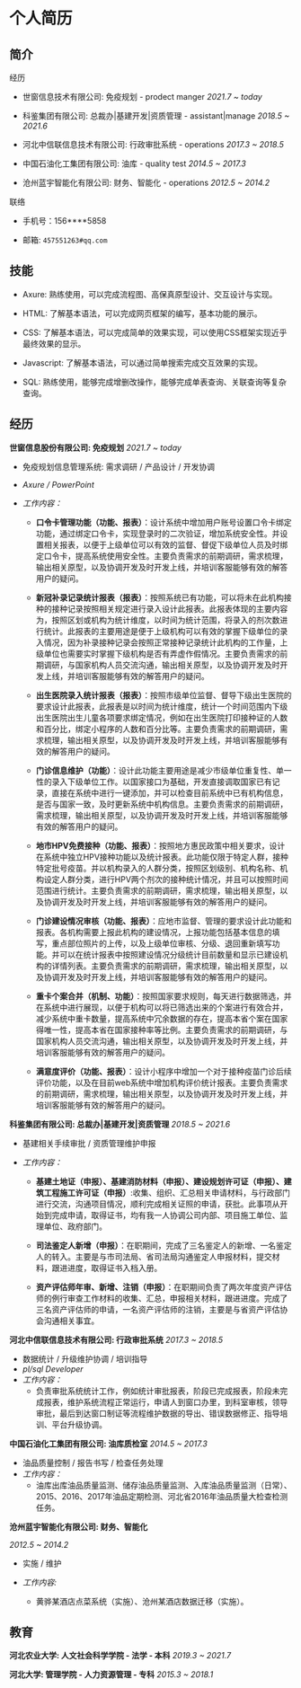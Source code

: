 # 个人简历

## 简介

经历

- 世窗信息技术有限公司: 免疫规划 - prodect manger *2021.7 ~ today*

- 科鉴集团有限公司: 总裁办|基建开发|资质管理 - assistant|manage *2018.5 ~ 2021.6*

- 河北中信联信息技术有限公司: 行政审批系统 - operations *2017.3 ~ 2018.5*

- 中国石油化工集团有限公司: 油库 - quality test *2014.5 ~ 2017.3*

- 沧州蓝宇智能化有限公司: 财务、智能化 - operations *2012.5 ~ 2014.2*

联络

- 手机号：156****5858

- 邮箱: `457551263#qq.com`

## 技能

- Axure: 熟练使用，可以完成流程图、高保真原型设计、交互设计与实现。

- HTML: 了解基本语法，可以完成网页框架的编写，基本功能的展示。

- CSS: 了解基本语法，可以完成简单的效果实现，可以使用CSS框架实现近乎最终效果的显示。

- Javascript: 了解基本语法，可以通过简单搜索完成交互效果的实现。

- SQL: 熟练使用，能够完成增删改操作，能够完成单表查询、关联查询等复杂查询。

## 经历

**世窗信息股份有限公司: 免疫规划** *2021.7 ~ today*

- 免疫规划信息管理系统: 需求调研 / 产品设计 / 开发协调

- *Axure / PowerPoint*

- *工作内容：*
  
  - **口令卡管理功能（功能、报表）**：设计系统中增加用户账号设置口令卡绑定功能，通过绑定口令卡，实现登录时的二次验证，增加系统安全性。并设置相关报表，以便于上级单位可以有效的监督、督促下级单位人员及时绑定口令卡，提高系统使用安全性。主要负责需求的前期调研，需求梳理，输出相关原型，以及协调开发及时开发上线，并培训客服能够有效的解答用户的疑问。
  
  - **新冠补录记录统计报表（报表）**：按照系统已有功能，可以将未在此机构接种的接种记录按照相关规定进行录入设计此报表。此报表体现的主要内容为，按照区划或机构为统计维度，以时间为统计范围，将录入的剂次数进行统计。此报表的主要用途是便于上级机构可以有效的掌握下级单位的录入情况，因为补录接种记录会按照正常接种记录统计此机构的工作量，上级单位也需要实时掌握下级机构是否有弄虚作假情况。主要负责需求的前期调研，与国家机构人员交流沟通，输出相关原型，以及协调开发及时开发上线，并培训客服能够有效的解答用户的疑问。
  
  - **出生医院录入统计报表（报表）**：按照市级单位监督、督导下级出生医院的要求设计此报表，此报表是以时间为统计维度，统计一个时间范围内下级出生医院出生儿童各项要求绑定情况，例如在出生医院打印接种证的人数和百分比，绑定小程序的人数和百分比等。主要负责需求的前期调研，需求梳理，输出相关原型，以及协调开发及时开发上线，并培训客服能够有效的解答用户的疑问。
  
  - **门诊信息维护（功能）**：设计此功能主要用途是减少市级单位重复性、单一性的录入下级单位工作。以国家接口为基础，开发直接调取国家已有记录，直接在系统中进行一键添加，并可以检查目前系统中已有机构信息，是否与国家一致，及时更新系统中机构信息。主要负责需求的前期调研，需求梳理，输出相关原型，以及协调开发及时开发上线，并培训客服能够有效的解答用户的疑问。
  
  - **地市HPV免费接种（功能、报表）**：按照地方惠民政策中相关要求，设计在系统中独立HPV接种功能以及统计报表。此功能仅限于特定人群，接种特定批号疫苗。并以机构录入的人群分类，按照区划级别、机构名称、机构设定人群分类，进行HPV两个剂次的接种统计情况，并且可以按照时间范围进行统计。主要负责需求的前期调研，需求梳理，输出相关原型，以及协调开发及时开发上线，并培训客服能够有效的解答用户的疑问。
  
  - **门诊建设情况审核（功能、报表）**：应地市监督、管理的要求设计此功能和报表。各机构需要上报此机构的建设情况，上报功能包括基本信息的填写，重点部位照片的上传，以及上级单位审核、分级、退回重新填写功能。并可以在统计报表中按照建设情况分级统计目前数量和显示已建设机构的详情列表。主要负责需求的前期调研，需求梳理，输出相关原型，以及协调开发及时开发上线，并培训客服能够有效的解答用户的疑问。
  
  - **重卡个案合并（机制、功能）**：按照国家要求规则，每天进行数据筛选，并在系统中进行展现，以便于机构可以将已筛选出来的个案进行有效合并，减少系统中重卡数量，提高系统中冗余数据的存在，提高本省个案在国家得唯一性，提高本省在国家接种率等比例。主要负责需求的前期调研，与国家机构人员交流沟通，输出相关原型，以及协调开发及时开发上线，并培训客服能够有效的解答用户的疑问。
  
  - **满意度评价（功能、报表）**：设计小程序中增加一个对于接种疫苗门诊后续评价功能，以及在目前web系统中增加机构评价统计报表。主要负责需求的前期调研，需求梳理，输出相关原型，以及协调开发及时开发上线，并培训客服能够有效的解答用户的疑问。

**科鉴集团有限公司: 总裁办|基建开发|资质管理** *2018.5 ~ 2021.6*

- 基建相关手续审批 / 资质管理维护申报

- *工作内容：*
  
  - **基建土地证（申报）、基建消防材料（申报）、建设规划许可证（申报）、建筑工程施工许可证（申报）**:收集、组织、汇总相关申请材料，与行政部门进行交流，沟通项目情况，顺利完成相关证照的申请，获批。此事项从开始到完成申请，取得证书，均有我一人协调公司内部、项目施工单位、监理单位、政府部门。
  
  - **司法鉴定人新增（申报）**：在职期间，完成了三名鉴定人的新增、一名鉴定人的转入。主要是与市司法局、省司法局沟通鉴定人申报材料，提交材料，跟进进度，取得证书入档入册。
  
  - **资产评估师年审、新增、注销（申报）**：在职期间负责了两次年度资产评估师的例行审查工作材料的收集、汇总，申报相关材料，跟进进度。完成了三名资产评估师的申请，一名资产评估师的注销，主要是与省资产评估协会沟通相关事宜。

**河北中信联信息技术有限公司: 行政审批系统** *2017.3 ~ 2018.5*

- 数据统计 / 升级维护协调 / 培训指导
- *pl/sql Developer*
- *工作内容：*
  - 负责审批系统统计工作，例如统计审批报表，阶段已完成报表，阶段未完成报表，维护系统流程正常运行，申请人到窗口办里，到科室审核，领导审批，最后到达窗口制证等流程维护数据的导出、错误数据修正、指导培训、平台升级协调。

**中国石油化工集团有限公司: 油库质检室** *2014.5 ~ 2017.3*

- 油品质量控制 / 报告书写 / 检查任务处理
- *工作内容：*
  - 油库出库油品质量监测、储存油品质量监测、入库油品质量监测（日常）、2015、2016、2017年油品定期检测、河北省2016年油品质量大检查检测任务。

**沧州蓝宇智能化有限公司: 财务、智能化**

*2012.5 ~ 2014.2*

- 实施 / 维护

- *工作内容:*
  
  - 黄骅某酒店点菜系统（实施）、沧州某酒店数据迁移（实施）。

## 教育

**河北农业大学: 人文社会科学学院 - 法学 - 本科** *2019.3 ~ 2021.7*

**河北大学: 管理学院 - 人力资源管理 - 专科** *2015.3 ~ 2018.1*
